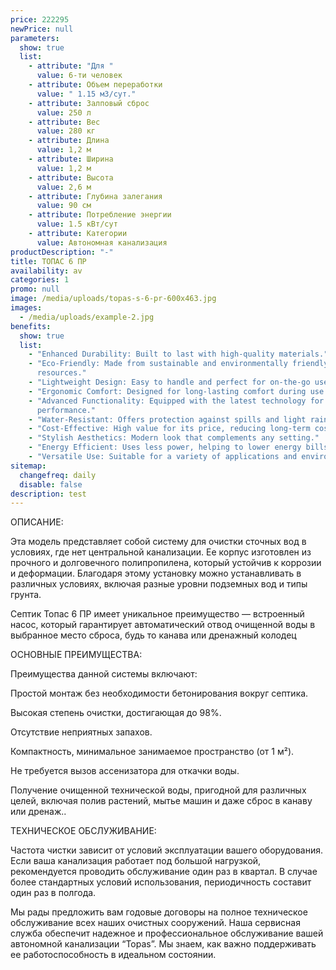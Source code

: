 ```yaml
---
price: 222295
newPrice: null
parameters:
  show: true
  list:
    - attribute: "Для "
      value: 6-ти человек
    - attribute: Объем переработки
      value: " 1.15 м3/сут."
    - attribute: Залповый сброс
      value: 250 л
    - attribute: Вес
      value: 280 кг
    - attribute: Длина
      value: 1,2 м
    - attribute: Ширина
      value: 1,2 м
    - attribute: Высота
      value: 2,6 м
    - attribute: Глубина залегания
      value: 90 см
    - attribute: Потреблeние энергии
      value: 1.5 кВт/сут
    - attribute: Категории
      value: Автономная канализация
productDescription: "-"
title: ТОПАС 6 ПР
availability: av
categories: 1
promo: null
image: /media/uploads/topas-s-6-pr-600x463.jpg
images:
  - /media/uploads/example-2.jpg
benefits:
  show: true
  list:
    - "Enhanced Durability: Built to last with high-quality materials."
    - "Eco-Friendly: Made from sustainable and environmentally friendly
      resources."
    - "Lightweight Design: Easy to handle and perfect for on-the-go use."
    - "Ergonomic Comfort: Designed for long-lasting comfort during use."
    - "Advanced Functionality: Equipped with the latest technology for better
      performance."
    - "Water-Resistant: Offers protection against spills and light rain."
    - "Cost-Effective: High value for its price, reducing long-term costs."
    - "Stylish Aesthetics: Modern look that complements any setting."
    - "Energy Efficient: Uses less power, helping to lower energy bills."
    - "Versatile Use: Suitable for a variety of applications and environments."
sitemap:
  changefreq: daily
  disable: false
description: test
---
```


ОПИСАНИЕ:

Эта модель представляет собой систему для очистки сточных вод в условиях, где нет центральной канализации. Ее корпус изготовлен из прочного и долговечного полипропилена, который устойчив к коррозии и деформации. Благодаря этому установку можно устанавливать в различных условиях, включая разные уровни подземных вод и типы грунта.

Септик Топас 6 ПР имеет уникальное преимущество — встроенный насос, который гарантирует автоматический отвод очищенной воды в выбранное место сброса, будь то канава или дренажный колодец

ОСНОВНЫЕ ПРЕИМУЩЕСТВА:

Преимущества данной системы включают:

Простой монтаж без необходимости бетонирования вокруг септика.

Высокая степень очистки, достигающая до 98%.

Отсутствие неприятных запахов.

Компактность, минимальное занимаемое пространство (от 1 м²).

Не требуется вызов ассенизатора для откачки воды.

Получение очищенной технической воды, пригодной для различных целей, включая полив растений, мытье машин и даже сброс в канаву или дренаж..

ТЕХНИЧЕСКОЕ ОБСЛУЖИВАНИЕ:

Частота чистки зависит от условий эксплуатации вашего оборудования. Если ваша канализация работает под большой нагрузкой, рекомендуется проводить обслуживание один раз в квартал. В случае более стандартных условий использования, периодичность составит один раз в полгода.

Мы рады предложить вам годовые договоры на полное техническое обслуживание всех наших очистных сооружений. Наша сервисная служба обеспечит надежное и профессиональное обслуживание вашей автономной канализации “Topas”. Мы знаем, как важно поддерживать ее работоспособность в идеальном состоянии.
